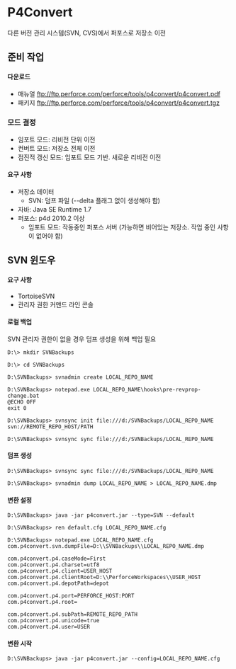 P4Convert
=========

다른 버전 관리 시스템(SVN, CVS)에서 퍼포스로 저장소 이전



준비 작업
---------

#### 다운로드

* 매뉴얼 <ftp://ftp.perforce.com/perforce/tools/p4convert/p4convert.pdf>
* 패키지 <ftp://ftp.perforce.com/perforce/tools/p4convert/p4convert.tgz>


### 모드 결정

* 임포트 모드: 리비전 단위 이전
* 컨버트 모드: 저장소 전체 이전
* 점진적 갱신 모드: 임포트 모드 기반. 새로운 리비전 이전


#### 요구 사항

* 저장소 데이터
	* SVN: 덤프 파일 (--delta 플래그 없이 생성해야 함)
* 자바: Java SE Runtime 1.7 
* 퍼포스: p4d 2010.2 이상 
	* 임포트 모드: 작동중인 퍼포스 서버 (가능하면 비어있는 저장소. 작업 중인 사항이 없어야 함)



SVN 윈도우
----------

#### 요구 사항

* TortoiseSVN
* 관리자 권한 커맨드 라인 콘솔 


#### 로컬 백업 

SVN 관리자 권한이 없을 경우 덤프 생성을 위해 백업 필요

	D:\> mkdir SVNBackups
	
	D:\> cd SVNBackups
	
	D:\SVNBackups> svnadmin create LOCAL_REPO_NAME
	
	D:\SVNBackups> notepad.exe LOCAL_REPO_NAME\hooks\pre-revprop-change.bat
	@ECHO OFF
	exit 0

	D:\SVNBackups> svnsync init file:///d:/SVNBackups/LOCAL_REPO_NAME svn://REMOTE_REPO_HOST/PATH	

	D:\SVNBackups> svnsync sync file:///d:/SVNBackups/LOCAL_REPO_NAME


#### 덤프 생성 

	D:\SVNBackups> svnsync sync file:///d:/SVNBackups/LOCAL_REPO_NAME

	D:\SVNBackups> svnadmin dump LOCAL_REPO_NAME > LOCAL_REPO_NAME.dmp


#### 변환 설정

	D:\SVNBackups> java -jar p4convert.jar --type=SVN --default

	D:\SVNBackups> ren default.cfg LOCAL_REPO_NAME.cfg

	D:\SVNBackups> notepad.exe LOCAL_REPO_NAME.cfg
	com.p4convert.svn.dumpFile=D:\\SVNBackups\\LOCAL_REPO_NAME.dmp	

	com.p4convert.p4.caseMode=First
	com.p4convert.p4.charset=utf8
	com.p4convert.p4.client=USER_HOST
	com.p4convert.p4.clientRoot=D:\\PerforceWorkspaces\\USER_HOST
	com.p4convert.p4.depotPath=depot

	com.p4convert.p4.port=PERFORCE_HOST:PORT
	com.p4convert.p4.root=

	com.p4convert.p4.subPath=REMOTE_REPO_PATH
	com.p4convert.p4.unicode=true
	com.p4convert.p4.user=USER


#### 변환 시작

	D:\SVNBackups> java -jar p4convert.jar --config=LOCAL_REPO_NAME.cfg